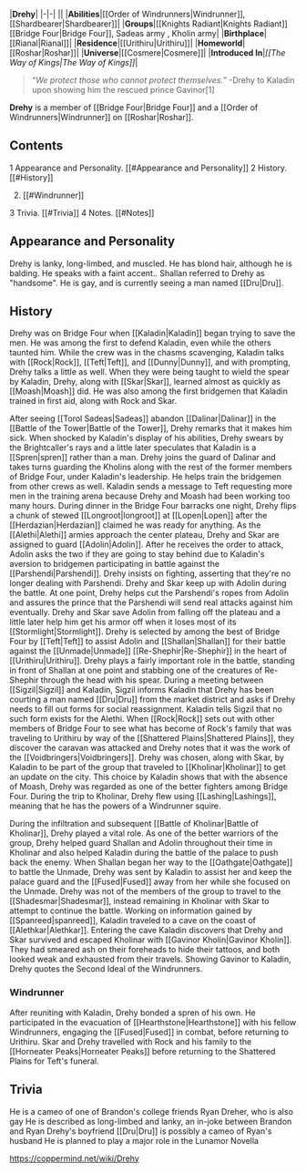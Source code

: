 |**Drehy**|
|-|-|
||
|**Abilities**|[[Order of Windrunners\|Windrunner]], [[Shardbearer\|Shardbearer]]|
|**Groups**|[[Knights Radiant\|Knights Radiant]] [[Bridge Four\|Bridge Four]], Sadeas army , Kholin army|
|**Birthplace**|[[Rianal\|Rianal]]|
|**Residence**|[[Urithiru\|Urithiru]]|
|**Homeworld**|[[Roshar\|Roshar]]|
|**Universe**|[[Cosmere\|Cosmere]]|
|**Introduced In**|*[[The Way of Kings\|The Way of Kings]]*|

>“*We protect those who cannot protect themselves.*”
\-Drehy to Kaladin upon showing him the rescued prince Gavinor[1]


**Drehy** is a member of [[Bridge Four\|Bridge Four]] and a [[Order of Windrunners\|Windrunner]] on [[Roshar\|Roshar]].

## Contents

1 Appearance and Personality. [[#Appearance and Personality]] 
2 History. [[#History]] 

2. [[#Windrunner]] 


3 Trivia. [[#Trivia]] 
4 Notes. [[#Notes]] 


## Appearance and Personality
Drehy is lanky, long-limbed, and muscled. He has blond hair, although he is balding. He speaks with a faint accent.. Shallan referred to Drehy as "handsome". He is gay, and is currently seeing a man named [[Dru\|Dru]].

## History
Drehy was on Bridge Four when [[Kaladin\|Kaladin]] began trying to save the men. He was among the first to defend Kaladin, even while the others taunted him. While the crew was in the chasms scavenging, Kaladin talks with [[Rock\|Rock]], [[Teft\|Teft]], and [[Dunny\|Dunny]], and with prompting, Drehy talks a little as well. When they were being taught to wield the spear by Kaladin, Drehy, along with [[Skar\|Skar]], learned almost as quickly as [[Moash\|Moash]] did. He was also among the first bridgemen that Kaladin trained in first aid, along with Rock and Skar.

 
After seeing [[Torol Sadeas\|Sadeas]] abandon [[Dalinar\|Dalinar]] in the [[Battle of the Tower\|Battle of the Tower]], Drehy remarks that it makes him sick. When shocked by Kaladin's display of his abilities, Drehy swears by the Brightcaller's rays and a little later speculates that Kaladin is a [[Spren\|spren]] rather than a man.
Drehy joins the guard of Dalinar and takes turns guarding the Kholins along with the rest of the former members of Bridge Four, under Kaladin's leadership. He helps train the bridgemen from other crews as well.
Kaladin sends a message to Teft requesting more men in the training arena because Drehy and Moash had been working too many hours. During dinner in the Bridge Four barracks one night, Drehy flips a chunk of stewed [[Longroot\|longroot]] at [[Lopen\|Lopen]] after the [[Herdazian\|Herdazian]] claimed he was ready for anything.
As the [[Alethi\|Alethi]] armies approach the center plateau, Drehy and Skar are assigned to guard [[Adolin\|Adolin]]. After he receives the order to attack, Adolin asks the two if they are going to stay behind due to Kaladin's aversion to bridgemen participating in battle against the [[Parshendi\|Parshendi]]. Drehy insists on fighting, asserting that they're no longer dealing with Parshendi. Drehy and Skar keep up with Adolin during the battle. At one point, Drehy helps cut the Parshendi's ropes from Adolin and assures the prince that the Parshendi will send real attacks against him eventually. Drehy and Skar save Adolin from falling off the plateau and a little later help him get his armor off when it loses most of its [[Stormlight\|Stormlight]].
Drehy is selected by among the best of Bridge Four by [[Teft\|Teft]] to assist Adolin and [[Shallan\|Shallan]] for their battle against the [[Unmade\|Unmade]] [[Re-Shephir\|Re-Shephir]] in the heart of [[Urithiru\|Urithiru]]. Drehy plays a fairly important role in the battle, standing in front of Shallan at one point and stabbing one of the creatures of Re-Shephir through the head with his spear.
During a meeting between [[Sigzil\|Sigzil]] and Kaladin, Sigzil informs Kaladin that Drehy has been courting a man named [[Dru\|Dru]] from the market district and asks if Drehy needs to fill out forms for social reassignment. Kaladin tells Sigzil that no such form exists for the Alethi. 
When [[Rock\|Rock]] sets out with other members of Bridge Four to see what has become of Rock's family that was traveling to Urithiru by way of the [[Shattered Plains\|Shattered Plains]], they discover the caravan was attacked and Drehy notes that it was the work of the [[Voidbringers\|Voidbringers]].
Drehy was chosen, along with Skar, by Kaladin to be part of the group that traveled to [[Kholinar\|Kholinar]] to get an update on the city. This choice by Kaladin shows that with the absence of Moash, Drehy was regarded as one of the better fighters among Bridge Four. During the trip to Kholinar, Drehy flew using [[Lashing\|Lashings]], meaning that he has the powers of a Windrunner squire. 

 
During the infiltration and subsequent [[Battle of Kholinar\|Battle of Kholinar]], Drehy played a vital role. As one of the better warriors of the group, Drehy helped guard Shallan and Adolin throughout their time in Kholinar and also helped Kaladin during the battle of the palace to push back the enemy. When Shallan began her way to the [[Oathgate\|Oathgate]] to battle the Unmade, Drehy was sent by Kaladin to assist her and keep the palace guard and the [[Fused\|Fused]] away from her while she focused on the Unmade. Drehy was not of the members of the group to travel to the [[Shadesmar\|Shadesmar]], instead remaining in Kholinar with Skar to attempt to continue the battle.
Working on information gained by [[Spanreed\|spanreed]], Kaladin traveled to a cave on the coast of [[Alethkar\|Alethkar]]. Entering the cave Kaladin discovers that Drehy and Skar survived and escaped Kholinar with [[Gavinor Kholin\|Gavinor Kholin]]. They had smeared ash on their foreheads to hide their tattoos, and both looked weak and exhausted from their travels. Showing Gavinor to Kaladin, Drehy quotes the Second Ideal of the Windrunners.

### Windrunner
After reuniting with Kaladin, Drehy bonded a spren of his own. He participated in the evacuation of [[Hearthstone\|Hearthstone]] with his fellow Windrunners, engaging the [[Fused\|Fused]] in combat, before returning to Urithiru. Skar and Drehy travelled with Rock and his family to the [[Horneater Peaks\|Horneater Peaks]] before returning to the Shattered Plains for Teft's funeral.

## Trivia
He is a cameo of one of Brandon's college friends Ryan Dreher, who is also gay
He is described as long-limbed and lanky, an in-joke between Brandon and Ryan
Drehy's boyfriend [[Dru\|Dru]] is possibly a cameo of Ryan's husband
He is planned to play a major role in the Lunamor Novella


https://coppermind.net/wiki/Drehy